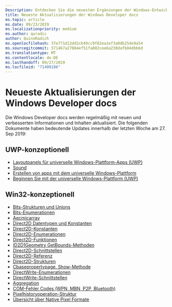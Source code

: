 ```yaml
---
Description: Entdecken Sie die neuesten Ergänzungen der Windows-Entwicklerdokumentation.
title: Neueste Aktualisierungen der Windows Developer docs
ms.topic: article
ms.date: 09/23/2019
ms.localizationpriority: medium
ms.author: quradic
author: QuinnRadich
ms.openlocfilehash: 37e771d12dd2cb49cc9f82ea1ef3a0db25de9a54
ms.sourcegitcommit: 571467a27884ef51fa802cee6a238dafb84dbb6d
ms.translationtype: MT
ms.contentlocale: de-DE
ms.lasthandoff: 09/27/2019
ms.locfileid: "71409186"
---
```

# <a name="latest-updates-to-the-windows-developer-docs"></a>Neueste Aktualisierungen der Windows Developer docs

Die Windows Developer docs werden regelmäßig mit neuen und verbesserten Informationen und Inhalten aktualisiert. Die folgenden Dokumente haben bedeutende Updates innerhalb der letzten Woche am 27. Sep 2019:

## <a name="uwp-conceptual"></a>UWP-konzeptionell

<ul>
<li><a href="https://docs.microsoft.com/windows/uwp/design/layout/layout-panels">Layoutpanels für universelle Windows-Plattform-Apps (UWP)</a></li>
<li><a href="https://docs.microsoft.com/windows/uwp/design/style/sound">Sound</a></li>
<li><a href="https://docs.microsoft.com/windows/uwp/get-started/create-uwp-apps">Erstellen von apps mit dem universelle Windows-Plattform</a></li>
<li><a href="https://docs.microsoft.com/windows/uwp/get-started/index">Beginnen Sie mit der universelle Windows-Plattform (UWP)</a></li>
</ul>


## <a name="win32-conceptual"></a>Win32-konzeptionell

<ul>
<li><a href="https://docs.microsoft.com/windows/desktop/Bits/bits-c---structures-and-unions">Bits-Strukturen und Unions</a></li>
<li><a href="https://docs.microsoft.com/windows/desktop/Bits/bits-enumerations">Bits-Enumerationen</a></li>
<li><a href="https://docs.microsoft.com/windows/desktop/CoreAudio/aecmicarray">Aecmicarray</a></li>
<li><a href="https://docs.microsoft.com/windows/desktop/Direct2D/datatypes-and-constants">Direct2D Datentypen und Konstanten</a></li>
<li><a href="https://docs.microsoft.com/windows/desktop/Direct2D/direct2d-constants">Direct2D-Konstanten</a></li>
<li><a href="https://docs.microsoft.com/windows/desktop/Direct2D/enumerations">Direct2D-Enumerationen</a></li>
<li><a href="https://docs.microsoft.com/windows/desktop/Direct2D/functions">Direct2D-Funktionen</a></li>
<li><a href="https://docs.microsoft.com/windows/desktop/Direct2D/id2d1geometry-getbounds">ID2D1Geometry GetBounds-Methoden</a></li>
<li><a href="https://docs.microsoft.com/windows/desktop/Direct2D/interfaces">Direct2D-Schnittstellen</a></li>
<li><a href="https://docs.microsoft.com/windows/desktop/Direct2D/reference">Direct2D-Referenz</a></li>
<li><a href="https://docs.microsoft.com/windows/desktop/Direct2D/structures">Direct2D-Strukturen</a></li>
<li><a href="https://docs.microsoft.com/windows/desktop/DirectShow/cbasepropertypage-show">Cbasepropertypage. Show-Methode</a></li>
<li><a href="https://docs.microsoft.com/windows/desktop/DirectWrite/enumerations">DirectWrite-Enumerationen</a></li>
<li><a href="https://docs.microsoft.com/windows/desktop/DirectWrite/interfaces">DirectWrite-Schnittstellen</a></li>
<li><a href="https://docs.microsoft.com/windows/desktop/com/aggregation">Aggregation</a></li>
<li><a href="https://docs.microsoft.com/windows/desktop/com/com-error-codes-9">COM-Fehler Codes (WPN, MBN, P2P, Bluetooth)</a></li>
<li><a href="https://docs.microsoft.com/windows/desktop/direct3dtools/pixelhistoryoperation">Pixelhistoryoperation-Struktur</a></li>
<li><a href="https://docs.microsoft.com/windows/desktop/wic/-wic-codec-native-pixel-formats">Übersicht über Native Pixel Formate</a></li>
</ul>

